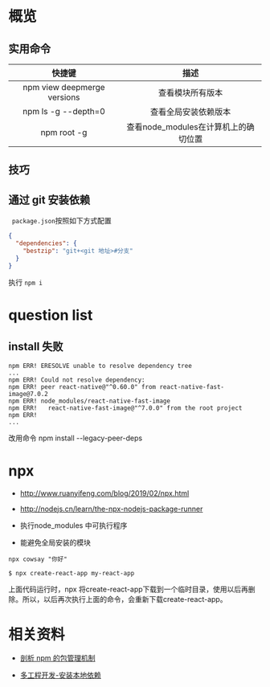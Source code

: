 # 概览

## 实用命令

|           快捷键            |                 描述                 |
| :-------------------------: | :----------------------------------: |
| npm view deepmerge versions |           查看模块所有版本           |
|     npm ls -g --depth=0     |         查看全局安装依赖版本         |
|         npm root -g         | 查看node_modules在计算机上的确切位置 |
## 技巧

## 通过 git 安装依赖

` package.json`按照如下方式配置

```json
{
  "dependencies": {
    "bestzip": "git+<git 地址>#分支"
  }
}
```

执行 `npm i`

# question list

## install 失败

```
npm ERR! ERESOLVE unable to resolve dependency tree
...
npm ERR! Could not resolve dependency:
npm ERR! peer react-native@"^0.60.0" from react-native-fast-image@7.0.2
npm ERR! node_modules/react-native-fast-image
npm ERR!   react-native-fast-image@"^7.0.0" from the root project
npm ERR!
...
```

改用命令 npm install --legacy-peer-deps

# npx 

- http://www.ruanyifeng.com/blog/2019/02/npx.html
- http://nodejs.cn/learn/the-npx-nodejs-package-runner


- 执行node_modules 中可执行程序
- 能避免全局安装的模块

```
npx cowsay "你好"
```

```
$ npx create-react-app my-react-app
```
上面代码运行时，npx 将create-react-app下载到一个临时目录，使用以后再删除。所以，以后再次执行上面的命令，会重新下载create-react-app。

# 相关资料

- [剖析 npm 的包管理机制](https://juejin.cn/post/6844904022080667661)

- [多工程开发-安装本地依赖](https://www.npmjs.com/package/install-local)
